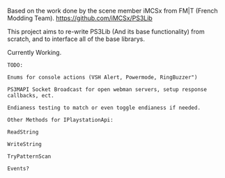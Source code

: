 Based on the work done by the scene member iMCSx from FM|T (French Modding Team).
https://github.com/iMCSx/PS3Lib

This project aims to re-write PS3Lib (And its base functionality) from scratch, and to interface all of the base librarys.

Currently Working.

```
TODO:

Enums for console actions (VSH Alert, Powermode, RingBuzzer")

PS3MAPI Socket Broadcast for open webman servers, setup response callbacks, ect.

Endianess testing to match or even toggle endianess if needed.

Other Methods for IPlaystationApi:

ReadString

WriteString

TryPatternScan

Events?
```

